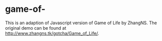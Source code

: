 game-of-
========
This is an adaption of Javascript version of Game of Life by ZhangNS.
The original demo can be found at http://www.zhangns.tk/gotcha/Game_of_Life/.
